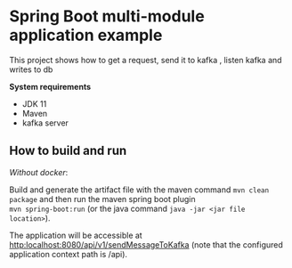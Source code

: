 # Spring Boot multi-module application example  
This project shows how to get a request, send it to kafka , listen kafka and writes to db

**System requirements**  
- JDK 11      
- Maven 
- kafka server 
      
## How to build and run   

 *Without docker*:
 
 Build and generate the artifact file with the maven command `mvn clean package` and then run the maven spring boot plugin     
 `mvn spring-boot:run` (or the java command `java -jar <jar file location>`).  
   
The application will be accessible at [http:localhost:8080/api/v1/sendMessageToKafka](http:localhost:8080) (note that the configured application context path is /api).
